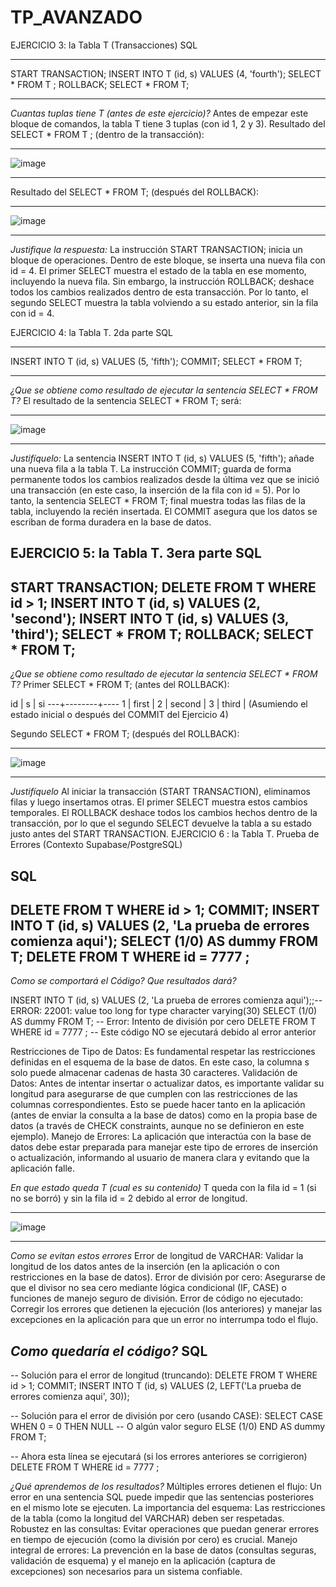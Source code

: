# TP_AVANZADO
EJERCICIO 3: la Tabla T (Transacciones)
SQL
-- ---------------------------------
START TRANSACTION;
INSERT INTO T (id, s) VALUES (4, 'fourth');
SELECT * FROM T ;
ROLLBACK;
SELECT * FROM T;
-- ---------------------------------
*Cuantas tuplas tiene T (antes de este ejercicio)?*
Antes de empezar este bloque de comandos, 
la tabla T tiene 3 tuplas (con id 1, 2 y 3).
Resultado del SELECT * FROM T ; (dentro de la transacción):
-- ---------------------------------
![image](https://github.com/user-attachments/assets/161c58cd-a9a6-4763-bbe7-2873abf8d544)
-- ---------------------------------


Resultado del SELECT * FROM T; (después del ROLLBACK):
-- ---------------------------------
![image](https://github.com/user-attachments/assets/2afc8614-133c-4c60-88d6-3e54ea035baf)
-- ---------------------------------

*Justifique la respuesta:*
La instrucción START TRANSACTION; inicia un bloque de operaciones. Dentro de este bloque,
se inserta una nueva fila con id = 4. El primer SELECT muestra el estado de la tabla en ese momento,
incluyendo la nueva fila. Sin embargo, la instrucción ROLLBACK; deshace todos los cambios realizados
dentro de esta transacción. Por lo tanto, el segundo SELECT muestra la tabla volviendo a su estado
anterior, sin la fila con id = 4.

EJERCICIO 4: la Tabla T. 2da parte
SQL
-- ------------------------------------
INSERT INTO T (id, s) VALUES (5, 'fifth');
COMMIT;
SELECT * FROM T;
-- ------------------------------------
*¿Que se obtiene como resultado de ejecutar la sentencia SELECT * FROM T?*
El resultado de la sentencia SELECT * FROM T; será:
-- ---------------------------------
![image](https://github.com/user-attachments/assets/ddcf9217-8acb-4f7f-93d5-7b8c7a706374)
-- ---------------------------------
*Justifíquelo:*
La sentencia INSERT INTO T (id, s) VALUES (5, 'fifth'); añade una nueva fila a la tabla T.
La instrucción COMMIT; guarda de forma permanente todos los cambios realizados desde la última vez 
que se inició una transacción (en este caso, la inserción de la fila con id = 5). Por lo tanto, 
la sentencia SELECT * FROM T; final muestra todas las filas de la tabla, incluyendo la recién insertada.
El COMMIT asegura que los datos se escriban de forma duradera en la base de datos.

EJERCICIO 5: la Tabla T. 3era parte 
SQL
------------------------------------
START TRANSACTION;
DELETE FROM T WHERE id > 1;
INSERT INTO T (id, s) VALUES (2, 'second');
INSERT INTO T (id, s) VALUES (3, 'third');
SELECT * FROM T;
ROLLBACK;
SELECT * FROM T;
------------------------------------

*¿Que se obtiene como resultado de ejecutar la sentencia SELECT * FROM T?*
Primer SELECT * FROM T; (antes del ROLLBACK):

id | s      | si
---+--------+----
 1 | first  |
 2 | second |
 3 | third  |
(Asumiendo el estado inicial o después del COMMIT del Ejercicio 4)

Segundo SELECT * FROM T; (después del ROLLBACK):
-- ---------------------------------
![image](https://github.com/user-attachments/assets/9f02e581-416e-4537-b758-b337bbfda68d)
-- ---------------------------------
*Justifíquelo*
 Al iniciar la transacción (START TRANSACTION), eliminamos filas y luego insertamos otras. 
 El primer SELECT muestra estos cambios temporales. El ROLLBACK deshace todos los cambios 
 hechos dentro de la transacción, por lo que el segundo SELECT devuelve la tabla a su estado
 justo antes del START TRANSACTION.
 EJERCICIO 6 : la Tabla T. Prueba de Errores (Contexto Supabase/PostgreSQL)

SQL
------------------------------------
DELETE FROM T WHERE id > 1;
COMMIT;
INSERT INTO T (id, s) VALUES (2, 'La prueba de errores comienza aqui');
SELECT (1/0) AS dummy FROM T;
DELETE FROM T WHERE id = 7777 ;
------------------------------------
*Como se comportará el Código? Que resultados dará?*

 INSERT INTO T (id, s) VALUES (2, 'La prueba de errores comienza aqui');;--ERROR:  22001: value too long for type character varying(30)
 SELECT (1/0) AS dummy FROM T; -- Error: Intento de división por cero
 DELETE FROM T WHERE id = 7777 ; -- Este código NO se ejecutará debido al error anterior
 
 Restricciones de Tipo de Datos: Es fundamental respetar las restricciones definidas en el 
 esquema de la base de datos. En este caso, la columna s solo puede almacenar cadenas de hasta 30 caracteres.
 Validación de Datos: Antes de intentar insertar o actualizar datos, es importante validar
 su longitud para asegurarse de que cumplen con las restricciones de las columnas correspondientes.
 Esto se puede hacer tanto en la aplicación (antes de enviar la consulta a la base de datos) como en
 la propia base de datos (a través de CHECK constraints, aunque no se definieron en este ejemplo).
Manejo de Errores: La aplicación que interactúa con la base de datos debe estar preparada para manejar
este tipo de errores de inserción o actualización, informando al usuario de manera clara y evitando que la aplicación falle.

*En que estado queda T (cual es su contenido)*
 T queda con la fila id = 1 (si no se borró) y sin la fila id = 2 debido al error de longitud.
 -- ---------------------------------
 ![image](https://github.com/user-attachments/assets/9128e774-076e-4eb1-9658-cc2b5ac7f80f)
 -- ---------------------------------

*Como se evitan estos errores*
Error de longitud de VARCHAR: Validar la longitud de los datos antes de la inserción (en la aplicación o con restricciones en la base de datos).
Error de división por cero: Asegurarse de que el divisor no sea cero mediante lógica condicional (IF, CASE) o funciones de manejo seguro de división.
Error de código no ejecutado: Corregir los errores que detienen la ejecución (los anteriores) y manejar las excepciones en la aplicación para que un error
no interrumpa todo el flujo.

*Como quedaría el código?*
SQL
------------------------------------
-- Solución para el error de longitud (truncando):
DELETE FROM T WHERE id > 1;
COMMIT;
INSERT INTO T (id, s) VALUES (2, LEFT('La prueba de errores comienza aqui', 30));

-- Solución para el error de división por cero (usando CASE):
SELECT
    CASE
        WHEN 0 = 0 THEN NULL -- O algún valor seguro
        ELSE (1/0)
    END AS dummy
FROM T;

-- Ahora esta línea se ejecutará (si los errores anteriores se corrigieron)
DELETE FROM T WHERE id = 7777 ;

*¿Qué aprendemos de los resultados?*
Múltiples errores detienen el flujo: Un error en una sentencia SQL puede impedir que las sentencias posteriores en el mismo lote se ejecuten.
La importancia del esquema: Las restricciones de la tabla (como la longitud del VARCHAR) deben ser respetadas.
Robustez en las consultas: Evitar operaciones que puedan generar errores en tiempo de ejecución (como la división por cero) es crucial.
Manejo integral de errores: La prevención en la base de datos (consultas seguras, validación de esquema) y el manejo en la aplicación (captura de excepciones) son necesarios para un sistema confiable.
